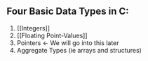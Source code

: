 ## Four Basic Data Types in C:
1. [[Integers]]
2. [[Floating Point-Values]]
3. Pointers ← We will go into this later
4. Aggregate Types (ie arrays and structures)

